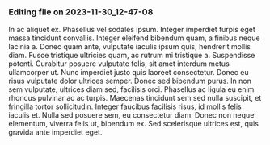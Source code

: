 

### Editing file on 2023-11-30_12-47-08

In ac aliquet ex. Phasellus vel sodales ipsum. Integer imperdiet turpis eget massa tincidunt convallis. Integer eleifend bibendum quam, a finibus neque lacinia a. Donec quam ante, vulputate iaculis ipsum quis, hendrerit mollis diam. Fusce tristique ultricies quam, ac rutrum mi tristique a. Suspendisse potenti. Curabitur posuere vulputate felis, sit amet interdum metus ullamcorper ut. Nunc imperdiet justo quis laoreet consectetur. Donec eu risus vulputate dolor ultrices semper. Donec sed bibendum purus.
In non sem vulputate, ultrices diam sed, facilisis orci. Phasellus ac ligula eu enim rhoncus pulvinar ac ac turpis. Maecenas tincidunt sem sed nulla suscipit, et fringilla tortor sollicitudin. Integer faucibus facilisis risus, id mollis felis iaculis et. Nulla sed posuere sem, eu consectetur diam. Donec non neque elementum, viverra felis ut, bibendum ex. Sed scelerisque ultrices est, quis gravida ante imperdiet eget.


